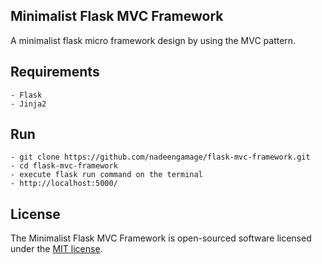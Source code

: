 ## Minimalist Flask MVC Framework

A minimalist flask micro framework design by using the MVC pattern.

## Requirements 

	- Flask
	- Jinja2

## Run
	
	- git clone https://github.com/nadeengamage/flask-mvc-framework.git
	- cd flask-mvc-framework
	- execute flask run command on the terminal
	- http://localhost:5000/

## License

The Minimalist Flask MVC Framework is open-sourced software licensed under the [MIT license](https://opensource.org/licenses/MIT).